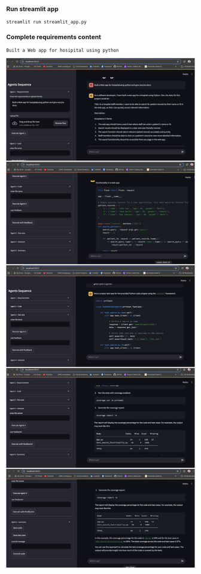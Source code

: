 ### Run streamlit app
    streamlit run streamlit_app.py

### Complete requirements content
    Built a Web app for hosipital using python 

![Langchain](img/app1.png)
![Langchain](img/app2.png)
![Langchain](img/app3.png)
![Langchain](img/app4.png)
![Langchain](img/app5.png)